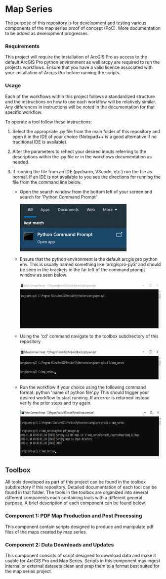 # Map Series

 The purpose of this repository is for development and testing various components of the map series proof of concept (PoC).
More documentation to be added as development progresses.

### Requirements

This project will require the installation of ArcGIS Pro as access to the default ArcGIS Pro python environment as well
arcpy are required to run the projects workflows. Ensure that you have a valid licence associated with your installation
of Arcgis Pro before running the scripts.

### Usage

Each pf the workflows within this project follows a standardized structure and the instructions on how to use each 
workflow will be relatively similar. Any differences in instructions will be noted in the documentation for that specific
workflow.

To operate a tool follow these instructions:
    
1. Select the appropriate .py file from the main folder of this repository and open it in the IDE of your choice 
(Notepad++ is a good alternative if no traditional IDE is available).
2. Alter the parameters to reflect your desired inputs referring to the descriptions within the .py file or in the workflows 
documentation as needed.
3. If running the file from an IDE (pycharm, VScode, etc.) run the file as normal. If an IDE is not available to you see 
the directions for running the file from the command line below.

   - Open the search window from the bottom left of your screen and search for 'Python Command Prompt'

     ![Python Command Prompt Search](./docs/imgs/PCP_img.png)
   - Ensure that the python environment is the default arcgis pro python env. This is usually named something like 
   'arcgispro-py3' and should be seen in the brackets in the far left of the command prompt window as seen below.
   
     <img alt="Python Command Prompt correctly formatted" height="150" src="./docs/imgs/PCP_base.png" width="800"/>
   - Using the 'cd' command navigate to the toolbox subdirectory of this repository
   
     <img alt="Python Command Prompt correctly formatted" height="100" src="./docs/imgs/PCP_correct_dir.png" width="800"/>
   - Run the workflow if your choice using the following command format: python 'name of python file'.py This should
   trigger your desired workflow to start running. If an error is returned instead verify the prior steps and try again.

     <img alt="Python Command Prompt Search" height="150" src="./docs/imgs/PCP_run_workflow.png" width="800"/>

## Toolbox

All tools developed as part of this project can be found in the toolbox subdirectory if this repository. Detailed
documentation of each tool can be found in that folder. The tools in the toolbox are organized into several different
components each containing tools with a different general purpose. A brief description of each component can be found below.

### Component 1: PDF Map Production and Post Processing

This component contain scripts designed to produce and manipulate pdf files of the maps created by map series.

### Component 2: Data Downloads and Updates

This component consists of script designed to download data and make it usable for ArcGIS Pro and Map Series. Scripts 
in this component may ingest internal or external datasets clean and prep them to a format best suited for the map 
series project.
